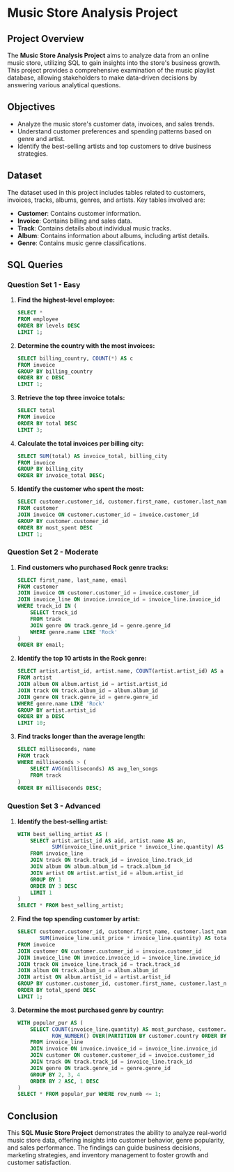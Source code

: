# Music Store Analysis Project

## Project Overview
The **Music Store Analysis Project** aims to analyze data from an online music store, utilizing SQL to gain insights into the store's business growth. This project provides a comprehensive examination of the music playlist database, allowing stakeholders to make data-driven decisions by answering various analytical questions.

## Objectives
- Analyze the music store's customer data, invoices, and sales trends.
- Understand customer preferences and spending patterns based on genre and artist.
- Identify the best-selling artists and top customers to drive business strategies.

## Dataset
The dataset used in this project includes tables related to customers, invoices, tracks, albums, genres, and artists. Key tables involved are:
- **Customer**: Contains customer information.
- **Invoice**: Contains billing and sales data.
- **Track**: Contains details about individual music tracks.
- **Album**: Contains information about albums, including artist details.
- **Genre**: Contains music genre classifications.

## SQL Queries

### Question Set 1 - Easy
1. **Find the highest-level employee:**
    ```sql
    SELECT *
    FROM employee
    ORDER BY levels DESC
    LIMIT 1;
    ```

2. **Determine the country with the most invoices:**
    ```sql
    SELECT billing_country, COUNT(*) AS c
    FROM invoice
    GROUP BY billing_country
    ORDER BY c DESC
    LIMIT 1;
    ```

3. **Retrieve the top three invoice totals:**
    ```sql
    SELECT total
    FROM invoice
    ORDER BY total DESC
    LIMIT 3;
    ```

4. **Calculate the total invoices per billing city:**
    ```sql
    SELECT SUM(total) AS invoice_total, billing_city
    FROM invoice
    GROUP BY billing_city
    ORDER BY invoice_total DESC;
    ```

5. **Identify the customer who spent the most:**
    ```sql
    SELECT customer.customer_id, customer.first_name, customer.last_name, SUM(invoice.total) AS most_spent
    FROM customer
    JOIN invoice ON customer.customer_id = invoice.customer_id
    GROUP BY customer.customer_id 
    ORDER BY most_spent DESC
    LIMIT 1;
    ```

### Question Set 2 - Moderate
1. **Find customers who purchased Rock genre tracks:**
    ```sql
    SELECT first_name, last_name, email
    FROM customer
    JOIN invoice ON customer.customer_id = invoice.customer_id
    JOIN invoice_line ON invoice.invoice_id = invoice_line.invoice_id
    WHERE track_id IN (
        SELECT track_id
        FROM track
        JOIN genre ON track.genre_id = genre.genre_id  
        WHERE genre.name LIKE 'Rock'
    )
    ORDER BY email;
    ```

2. **Identify the top 10 artists in the Rock genre:**
    ```sql
    SELECT artist.artist_id, artist.name, COUNT(artist.artist_id) AS a
    FROM artist
    JOIN album ON album.artist_id = artist.artist_id
    JOIN track ON track.album_id = album.album_id
    JOIN genre ON track.genre_id = genre.genre_id  
    WHERE genre.name LIKE 'Rock'
    GROUP BY artist.artist_id 
    ORDER BY a DESC 
    LIMIT 10;
    ```

3. **Find tracks longer than the average length:**
    ```sql
    SELECT milliseconds, name
    FROM track
    WHERE milliseconds > (
        SELECT AVG(milliseconds) AS avg_len_songs
        FROM track
    )
    ORDER BY milliseconds DESC;
    ```

### Question Set 3 - Advanced
1. **Identify the best-selling artist:**
    ```sql
    WITH best_selling_artist AS (
        SELECT artist.artist_id AS aid, artist.name AS an,
               SUM(invoice_line.unit_price * invoice_line.quantity) AS tot
        FROM invoice_line
        JOIN track ON track.track_id = invoice_line.track_id
        JOIN album ON album.album_id = track.album_id
        JOIN artist ON artist.artist_id = album.artist_id
        GROUP BY 1
        ORDER BY 3 DESC 
        LIMIT 1
    )
    SELECT * FROM best_selling_artist;
    ```

2. **Find the top spending customer by artist:**
    ```sql
    SELECT customer.customer_id, customer.first_name, customer.last_name, artist.artist_id, artist.name, 
           SUM(invoice_line.unit_price * invoice_line.quantity) AS total_spend
    FROM invoice  
    JOIN customer ON customer.customer_id = invoice.customer_id
    JOIN invoice_line ON invoice.invoice_id = invoice_line.invoice_id 
    JOIN track ON invoice_line.track_id = track.track_id
    JOIN album ON track.album_id = album.album_id
    JOIN artist ON album.artist_id = artist.artist_id
    GROUP BY customer.customer_id, customer.first_name, customer.last_name, artist.artist_id, artist.name
    ORDER BY total_spend DESC
    LIMIT 1;
    ```

3. **Determine the most purchased genre by country:**
    ```sql
    WITH popular_pur AS (
        SELECT COUNT(invoice_line.quantity) AS most_purchase, customer.country, genre.name, genre.genre_id,
               ROW_NUMBER() OVER(PARTITION BY customer.country ORDER BY COUNT(invoice_line.quantity) DESC) AS row_numb
        FROM invoice_line
        JOIN invoice ON invoice.invoice_id = invoice_line.invoice_id
        JOIN customer ON customer.customer_id = invoice.customer_id  
        JOIN track ON track.track_id = invoice_line.track_id
        JOIN genre ON track.genre_id = genre.genre_id 
        GROUP BY 2, 3, 4
        ORDER BY 2 ASC, 1 DESC
    )
    SELECT * FROM popular_pur WHERE row_numb <= 1;
    ```

## Conclusion
This **SQL Music Store Project** demonstrates the ability to analyze real-world music store data, offering insights into customer behavior, genre popularity, and sales performance. The findings can guide business decisions, marketing strategies, and inventory management to foster growth and customer satisfaction.
